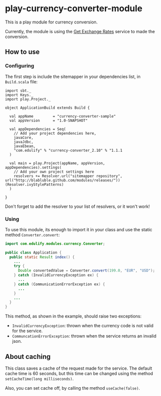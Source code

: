# play-currency-converter-module

This is a play module for currency conversion.

Currently, the module is using the [Get Exchange Rates](http://www.getexchangerates.com/) service to made the conversion.

## How to use

### Configuring

The first step is include the sitemapper in your dependencies list, in `Build.scala` file:

```
import sbt._
import Keys._
import play.Project._

object ApplicationBuild extends Build {

  val appName         = "currency-converter-sample"
  val appVersion      = "1.0-SNAPSHOT"

  val appDependencies = Seq(
    // Add your project dependencies here,
    javaCore,
    javaJdbc,
    javaEbean,
    "com.edulify" % "currency-converter_2.10" % "1.1.1
  )

  val main = play.Project(appName, appVersion, appDependencies).settings(
    // Add your own project settings here
    resolvers += Resolver.url("sitemapper repository", url("http://blabluble.github.com/modules/releases/"))(Resolver.ivyStylePatterns)
  )

}

```

Don't forget to add the resolver to your list of resolvers, or it won't work!

### Using

To use this module, its enough to import it in your class and use the static method `Converter.convert`:

```java
import com.edulify.modules.currency.Converter;

public class Application {
  public static Result index() {
    ...
    try {
      Double convertedValue = Converter.convert(199.0, "EUR", "USD");
    } catch (InvalidCurrencyException ex) {
      ...
    } catch (CommunicationErrorException ex) {
      ...
    }
    ...
  }
}
```

This method, as shown in the example, should raise two exceptions:
- `InvalidCurrencyException`: thrown when the currency code is not valid for the service.
- `CommuncationErrorException`: thrown when the service returns an invalid json.

## About caching

This class saves a cache of the request made for the service. The default cache time is 60 seconds, but this time can be changed using the method `setCacheTime(long milliseconds)`.

Also, you can set cache off, by calling the method `useCache(false)`.